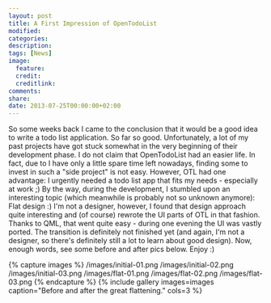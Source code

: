 ```yaml
---
layout: post
title: A First Impression of OpenTodoList
modified:
categories: 
description:
tags: [News]
image:
  feature:
  credit:
  creditlink:
comments:
share:
date: 2013-07-25T00:00:00+02:00
---
```


So some weeks back I came to the conclusion that it would be a good idea to write a todo list application. So far so good. Unfortunately, a lot of my past projects have got stuck somewhat in the very beginning of their development phase. I do not claim that OpenTodoList had an easier life. In fact, due to I have only a little spare time left nowadays, finding some to invest in such a "side project" is not easy. However, OTL had one advantage: I urgently needed a todo list app that fits my needs - especially at work ;) By the way, during the development, I stumbled upon an interesting topic (which meanwhile is probably not so unknown anymore): Flat design :) I'm not a designer, however, I found that design approach quite interesting and (of course) rewrote the UI parts of OTL in that fashion. Thanks to QML, that went quite easy - during one evening the UI was vastly ported. The transition is definitely not finished yet (and again, I'm not a designer, so there's definitely still a lot to learn about good design). Now, enough words, see some before and after pics below. Enjoy :)

{% capture images %}
    /images/initial-01.png
    /images/initial-02.png
    /images/initial-03.png
    /images/flat-01.png
    /images/flat-02.png
    /images/flat-03.png
{% endcapture %}
{% include gallery images=images caption="Before and after the great flattening." cols=3 %}